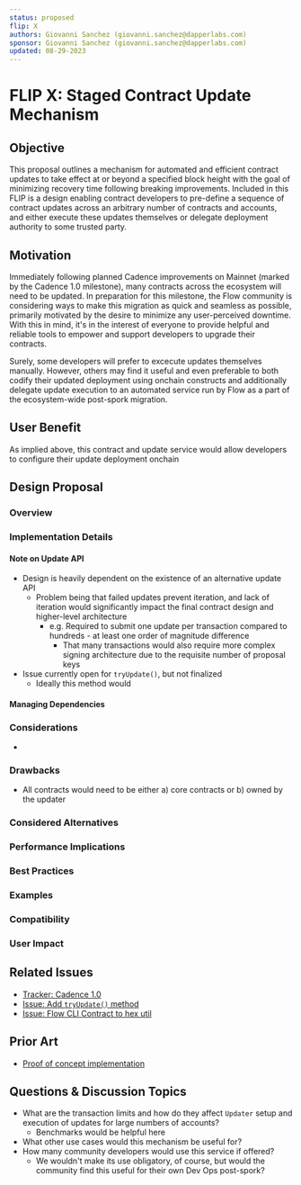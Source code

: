 ```yaml
---
status: proposed
flip: X
authors: Giovanni Sanchez (giovanni.sanchez@dapperlabs.com)
sponsor: Giovanni Sanchez (giovanni.sanchez@dapperlabs.com)
updated: 08-29-2023
---
```


# FLIP X: Staged Contract Update Mechanism

## Objective

This proposal outlines a mechanism for automated and efficient contract updates to take effect at or beyond a specified
block height with the goal of minimizing recovery time following breaking improvements. Included in this FLIP is a
design enabling contract developers to pre-define a sequence of contract updates across an arbitrary number of contracts
and accounts, and either execute these updates themselves or delegate deployment authority to some trusted party. 

## Motivation

Immediately following planned Cadence improvements on Mainnet (marked by the Cadence 1.0 milestone), many contracts
across the ecosystem will need to be updated. In preparation for this milestone, the Flow community is considering ways
to make this migration as quick and seamless as possible, primarily motivated by the desire to minimize any
user-perceived downtime. With this in mind, it's in the interest of everyone to provide helpful and reliable tools to
empower and support developers to upgrade their contracts.

Surely, some developers will prefer to excecute updates themselves manually. However, others may find it useful and
even preferable to both codify their updated deployment using onchain constructs and additionally delegate update
execution to an automated service run by Flow as a part of the ecosystem-wide post-spork migration.

## User Benefit

As implied above, this contract and update service would allow developers to configure their update deployment onchain

## Design Proposal

### Overview

### Implementation Details

#### Note on Update API

- Design is heavily dependent on the existence of an alternative update API
    - Problem being that failed updates prevent iteration, and lack of iteration would significantly impact the final contract design and higher-level architecture
        - e.g. Required to submit one update per transaction compared to hundreds - at least one order of magnitude difference
            - That many transactions would also require more complex signing architecture due to the requisite number of proposal keys
- Issue currently open for `tryUpdate()`, but not finalized
    - Ideally this method would 

#### Managing Dependencies

#### 

### Considerations

- 

### Drawbacks

- All contracts would need to be either a) core contracts or b) owned by the updater

### Considered Alternatives

### Performance Implications

### Best Practices

### Examples

### Compatibility

### User Impact

## Related Issues

- [Tracker: Cadence 1.0](https://github.com/onflow/cadence/issues/2642)
- [Issue: Add `tryUpdate()` method](https://github.com/onflow/cadence/issues/2700)
- [Issue: Flow CLI Contract to hex util](https://github.com/onflow/flow-cli/issues/1157)

## Prior Art

- [Proof of concept implementation](https://github.com/sisyphusSmiling/contract-updater)

## Questions & Discussion Topics

- What are the transaction limits and how do they affect `Updater` setup and execution of updates for large numbers of accounts?
    - Benchmarks would be helpful here
- What other use cases would this mechanism be useful for?
- How many community developers would use this service if offered?
    - We wouldn't make its use obligatory, of course, but would the community find this useful for their own Dev Ops post-spork?